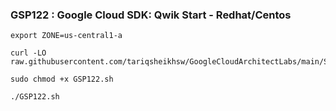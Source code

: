 ### GSP122 :  Google Cloud SDK: Qwik Start - Redhat/Centos 

```
export ZONE=us-central1-a
```

```
curl -LO raw.githubusercontent.com/tariqsheikhsw/GoogleCloudArchitectLabs/main/Solutions/GSP122.sh

sudo chmod +x GSP122.sh

./GSP122.sh
```

